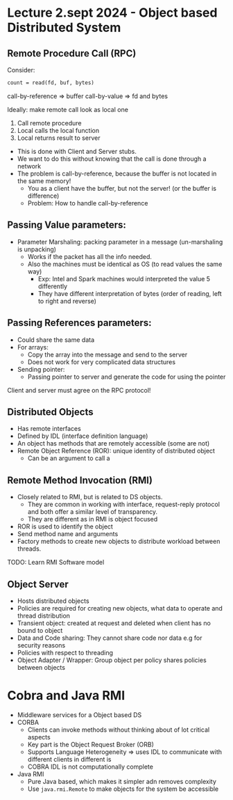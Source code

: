 # Lecture 2.sept 2024 - Object based Distributed System 


## Remote Procedure Call (RPC)
Consider: 

```txt
count = read(fd, buf, bytes)
```

call-by-reference => buffer
call-by-value => fd and bytes

Ideally: make remote call look as local one

1. Call remote procedure
2. Local calls the local function 
3. Local returns result to server 

- This is done with Client and Server stubs. 
- We want to do this without knowing that the call is done through a network
- The problem is call-by-reference, because the buffer is not located in the same memory!
  - You as a client have the buffer, but not the server! (or the buffer is difference)
  - Problem: How to handle call-by-reference

## Passing Value parameters: 
- Parameter Marshaling: packing parameter in a message (un-marshaling is unpacking)
  - Works if the packet has all the info needed.
  - Also the machines must be identical as OS (to read values the same way)
    - Exp: Intel and Spark machines would interpreted the value 5 differently 
    - They have different interpretation of bytes (order of reading, left to right and reverse)

## Passing References parameters:
- Could share the same data
- For arrays: 
  - Copy the array into the message and send to the server
  - Does not work for very complicated data structures
- Sending pointer:
  - Passing pointer to server and generate the code for using the pointer



Client and server must agree on the RPC protocol!


## Distributed Objects

- Has remote interfaces
- Defined by IDL (interface definition language)
- An object has methods that are remotely accessible (some are not)
- Remote Object Reference (ROR): unique identity of distributed object
  - Can be an argument to call a 


## Remote Method Invocation (RMI)

- Closely related to RMI, but is related to DS objects. 
  - They are common in working with interface, request-reply protocol and both offer a similar level of transparency. 
  - They are different as in RMI is object focused 
- ROR is used to identify the object
- Send method name and arguments
- Factory methods to create new objects to distribute workload between threads. 

TODO: Learn RMI Software model 

## Object Server

- Hosts distributed objects 
- Policies are required for creating new objects, what data to operate and thread distribution
- Transient object: created at request and deleted when client has no bound to object 
- Data and Code sharing: They cannot share code nor data e.g for security reasons 
- Policies with respect to threading 
- Object Adapter / Wrapper: Group object per policy shares policies between objects


# Cobra and Java RMI

- Middleware services for a Object based DS
- CORBA
  - Clients can invoke methods without thinking about of lot critical aspects
  - Key part is the Object Request Broker (ORB) 
  - Supports Language Heterogeneity => uses IDL to communicate with different clients in different is 
  - COBRA IDL is not computationally complete 
- Java RMI
  - Pure Java based, which makes it simpler adn removes complexity
  - Use `java.rmi.Remote` to make objects for the system be accessible  